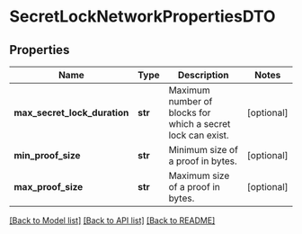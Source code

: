 # SecretLockNetworkPropertiesDTO

## Properties
Name | Type | Description | Notes
------------ | ------------- | ------------- | -------------
**max_secret_lock_duration** | **str** | Maximum number of blocks for which a secret lock can exist. | [optional] 
**min_proof_size** | **str** | Minimum size of a proof in bytes. | [optional] 
**max_proof_size** | **str** | Maximum size of a proof in bytes. | [optional] 

[[Back to Model list]](../README.md#documentation-for-models) [[Back to API list]](../README.md#documentation-for-api-endpoints) [[Back to README]](../README.md)


